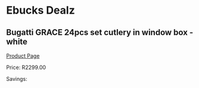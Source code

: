
# Ebucks Dealz
## Bugatti GRACE 24pcs set cutlery in window box - white
[Product Page](https://www.ebucks.com/web/shop/productSelected.do?prodId=1161828548&catId=1236470727)

Price: R2299.00

Savings: 


	